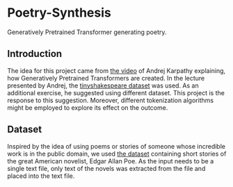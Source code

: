 # Poetry-Synthesis
Generatively Pretrained Transformer generating poetry. 

## Introduction
The idea for this project came from [the video](https://www.youtube.com/watch?v=kCc8FmEb1nY) of Andrej Karpathy explaining, how Generatively Pretrained Transformers are created. In the lecture presented by Andrej, the [tinyshakespeare dataset](https://raw.githubusercontent.com/karpathy/char-rnn/master/data/tinyshakespeare/input.txt) was used. As an additional exercise, he suggested using different dataset. This project is the response to this suggestion. Moreover, different tokenization algorithms might be employed to explore its effect on the outcome.

## Dataset
Inspired by the idea of using poems or stories of someone whose incredible work is in the public domain, we used [the dataset](https://www.kaggle.com/datasets/leangab/poe-short-stories-corpuscsv) containing short stories of the great American novelist, Edgar Allan Poe. As the input needs to be a single text file, only text of the novels was extracted from the file and placed into the text file.